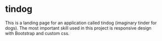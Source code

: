 # tindog

This is a landing page for an application called tindog (imaginary tinder for dogs).
The most important skill used in this project is responsive design with Bootstrap and custom css.
